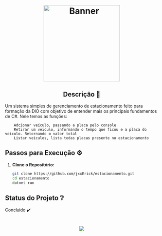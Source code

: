 <h1 align="center">
    <a href="https://i.imgur.com/fEKtTBs.png">
        <img alt="Banner" title="#Banner" style="object-fit: cover; height:250px;" src="https://i.imgur.com/L34NPiR.png"/>
    </a>
</h1>

<h2 align="center">
    Descrição  🎯 
</h2>

<p>
    Um sistema simples de gerenciamento de estacionamento feito para formação da DIO com objetivo de entender mais os principais fundamentos de C#. Nele temos as funções:

        Adcionar veículo, passando a placa pelo console
        Retirar um veiculo, informando o tempo que ficou e a placa do veiculo. Retornando o valor total
        Listar veiculos, lista todas placas presente no estacionamento

</p>

## Passos para Execução ⚙

1. **Clone o Repositório:**
   ```bash
   git clone https://github.com/jxxErick/estacionamento.git
   cd estacionamento
   dotnet run

## Status do Projeto ❔

Concluido ✔️

<h1 align="center">
        <img src="https://img.shields.io/badge/c%23-%23239120.svg?style=for-the-badge&logo=csharp&logoColor=white"/>
</h1>
